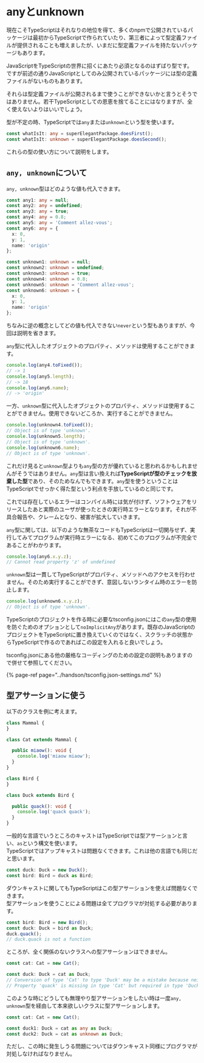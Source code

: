 # anyとunknown

現在こそTypeScriptはそれなりの地位を得て、多くのnpmで公開されているパッケージは最初からTypeScriptで作られていたり、第三者によって型定義ファイルが提供されることも増えましたが、いまだに型定義ファイルを持たないパッケージもあります。

JavaScriptをTypeScriptの世界に招くにあたり必須となるのはずばり型です。ですが前述の通りJavaScriptとしてのみ公開されているパッケージには型の定義ファイルがないものもあります。

それらは型定義ファイルが公開されるまで使うことができないかと言うとそうではありません。若干TypeScriptとしての恩恵を捨てることにはなりますが、全く使えないよりはいいでしょう。

型が不定の時、TypeScriptでは`any`または`unknown`という型を使います。

```typescript
const whatIsIt: any = superElegantPackage.doesFirst();
const whatIsIt: unknown = superElegantPackage.doesSecond();
```

これらの型の使い方について説明をします。

## `any, unknown`について

`any, unknown`型はどのような値も代入できます。

```typescript
const any1: any = null;
const any2: any = undefined;
const any3: any = true;
const any4: any = 0.8;
const any5: any = 'Comment allez-vous';
const any6: any = {
  x: 0,
  y: 1,
  name: 'origin'
};

const unknown1: unknown = null;
const unknown2: unknown = undefined;
const unknown3: unknown = true;
const unknown4: unknown = 0.8;
const unknown5: unknown = 'Comment allez-vous';
const unknown6: unknown = {
  x: 0,
  y: 1,
  name: 'origin'
};
```

ちなみに逆の概念としてどの値も代入できない`never`という型もありますが、今回は説明を省きます。

`any`型に代入したオブジェクトのプロパティ、メソッドは使用することができます。

```typescript
console.log(any4.toFixed());
// -> 1
console.log(any5.length);
// -> 18
console.log(any6.name);
// -> 'origin'
```

一方、`unknown`型に代入したオブジェクトのプロパティ、メソッドは使用することができません。使用できないどころか、実行することができません。

```typescript
console.log(unknown4.toFixed());
// Object is of type 'unknown'.
console.log(unknown5.length);
// Object is of type 'unknown'.
console.log(unknown6.name);
// Object is of type 'unknown'.
```

これだけ見ると`unknown`型よりも`any`型の方が優れていると思われるかもしれませんがそうではありません。`any`型は言い換えれば**TypeScriptが型のチェックを放棄した型**であり、そのためなんでもできます。`any`型を使うということはTypeScriptでせっかく得た型という利点を手放しているのと同じです。

これでは存在しているエラーはコンパイル時には気が付けず、ソフトウェアをリリースしたあと実際のユーザが使ったときの実行時エラーとなります。それが不具合報告や、クレームとなり、被害が拡大していきます。

`any`型に関しては、以下のような無茶なコードもTypeScriptは一切関与せず、実行してみてプログラムが実行時エラーになる、初めてこのプログラムが不完全であることがわかります。

```typescript
console.log(any6.x.y.z);
// Cannot read property 'z' of undefined
```

`unknown`型は一貫してTypeScriptがプロパティ、メソッドへのアクセスを行わせません。そのため実行することができず、意図しないランタイム時のエラーを防止します。

```typescript
console.log(unknown6.x.y.z);
// Object is of type 'unknown'.
```

TypeScriptのプロジェクトを作る時に必要なtsconfig.jsonにはこの`any`型の使用を防ぐためのオプションとして`noImplicitAny`があります。既存のJavaScriptのプロジェクトをTypeScriptに置き換えていくのではなく、スクラッチの状態からTypeScriptで作るのであればこの設定を入れると良いでしょう。

tsconfig.jsonにある他の厳格なコーディングのための設定の説明もありますので併せて参照してください。

{% page-ref page="../handson/tsconfig.json-settings.md" %}

## 型アサーションに使う

以下のクラスを例に考えます。

```typescript
class Mammal {
}

class Cat extends Mammal {

  public miaow(): void {
    console.log('miaow miaow');
  }
}

class Bird {
}

class Duck extends Bird {

  public quack(): void {
    console.log('quack quack');
  }
}
```

一般的な言語でいうところのキャストはTypeScriptでは型アサーションと言い、`as`という構文を使います。  
TypeScriptではアップキャストは問題なくできます。これは他の言語でも同じだと思います。

```typescript
const duck: Duck = new Duck();
const bird: Bird = duck as Bird;
```

ダウンキャストに関してもTypeScriptはこの型アサーションを使えば問題なくできます。  
型アサーションを使うことによる問題は全てプログラマが対処する必要があります。

```typescript
const bird: Bird = new Bird();
const duck: Duck = bird as Duck;
duck.quack();
// duck.quack is not a function
```

ところが、全く関係のないクラスへの型アサーションはできません。

```typescript
const cat: Cat = new Cat();

const duck: Duck = cat as Duck;
// Conversion of type 'Cat' to type 'Duck' may be a mistake because neither type sufficiently overlaps with the other. If this was intentional, convert the expression to 'unknown' first.
// Property 'quack' is missing in type 'Cat' but required in type 'Duck'.
```

このような時にどうしても無理やり型アサーションをしたい時は一度`any, unknown`型を経由して本来欲しいクラスに型アサーションします。

```typescript
const cat: Cat = new Cat();

const duck1: Duck = cat as any as Duck;
const duck2: Duck = cat as unknown as Duck;
```

ただし、この時に発生しうる問題についてはダウンキャスト同様にプログラマが対処しなければなりません。

